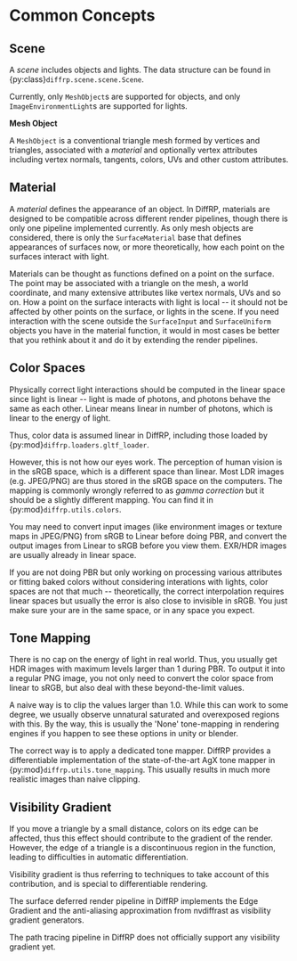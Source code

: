 # Common Concepts

## Scene

A *scene* includes objects and lights.
The data structure can be found in {py:class}`diffrp.scene.scene.Scene`.

Currently, only `MeshObject`s are supported for objects, and only `ImageEnvironmentLight`s are supported for lights.

**Mesh Object**

A `MeshObject` is a conventional triangle mesh formed by vertices and triangles, associated with a *material* and optionally vertex attributes including vertex normals, tangents, colors, UVs and other custom attributes.

## Material

A *material* defines the appearance of an object. In DiffRP, materials are designed to be compatible across different render pipelines, though there is only one pipeline implemented currently. As only mesh objects are considered, there is only the `SurfaceMaterial` base that defines appearances of surfaces now, or more theoretically, how each point on the surfaces interact with light.

Materials can be thought as functions defined on a point on the surface. The point may be associated with a triangle on the mesh, a world coordinate, and many extensive attributes like vertex normals, UVs and so on. How a point on the surface interacts with light is local -- it should not be affected by other points on the surface, or lights in the scene. If you need interaction with the scene outside the `SurfaceInput` and `SurfaceUniform` objects you have in the material function, it would in most cases be better that you rethink about it and do it by extending the render pipelines.

## Color Spaces

Physically correct light interactions should be computed in the linear space since light is linear -- light is made of photons, and photons behave the same as each other. Linear means linear in number of photons, which is linear to the energy of light.

Thus, color data is assumed linear in DiffRP, including those loaded by {py:mod}`diffrp.loaders.gltf_loader`.

However, this is not how our eyes work. The perception of human vision is in the sRGB space, which is a different space than linear. Most LDR images (e.g. JPEG/PNG) are thus stored in the sRGB space on the computers. The mapping is commonly wrongly referred to as *gamma correction* but it should be a slightly different mapping. You can find it in {py:mod}`diffrp.utils.colors`.

You may need to convert input images (like environment images or texture maps in JPEG/PNG) from sRGB to Linear before doing PBR, and convert the output images from Linear to sRGB before you view them. EXR/HDR images are usually already in linear space.

If you are not doing PBR but only working on processing various attributes or fitting baked colors without considering interations with lights, color spaces are not that much -- theoretically, the correct interpolation requires linear spaces but usually the error is also close to invisible in sRGB. You just make sure your are in the same space, or in any space you expect.

## Tone Mapping

There is no cap on the energy of light in real world. Thus, you usually get HDR images with maximum levels larger than 1 during PBR. To output it into a regular PNG image, you not only need to convert the color space from linear to sRGB, but also deal with these beyond-the-limit values.

A naive way is to clip the values larger than 1.0. While this can work to some degree, we usually observe unnatural saturated and overexposed regions with this. By the way, this is usually the 'None' tone-mapping in rendering engines if you happen to see these options in unity or blender.

The correct way is to apply a dedicated tone mapper. DiffRP provides a differentiable implementation of the state-of-the-art AgX tone mapper in {py:mod}`diffrp.utils.tone_mapping`. This usually results in much more realistic images than naive clipping.

## Visibility Gradient

If you move a triangle by a small distance, colors on its edge can be affected, thus this effect should contribute to the gradient of the render. However, the edge of a triangle is a discontinuous region in the function, leading to difficulties in automatic differentiation.

Visibility gradient is thus referring to techniques to take account of this contribution, and is special to differentiable rendering.

The surface deferred render pipeline in DiffRP implements the Edge Gradient and the anti-aliasing approximation from nvdiffrast as visibility gradient generators.

The path tracing pipeline in DiffRP does not officially support any visibility gradient yet.
